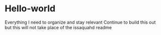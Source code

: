 # Hello-world
Everything I need to organize and stay relevant
Continue to build this out but this will not take place of the issaquahd readme
